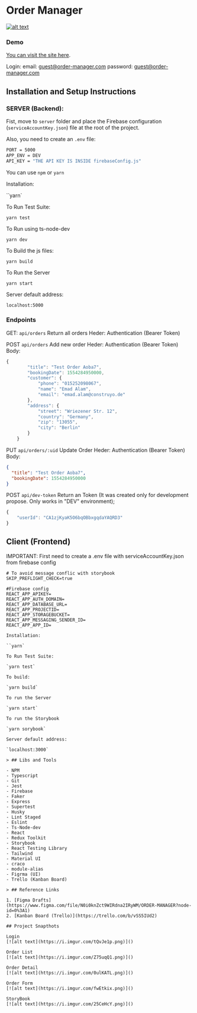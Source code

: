 # **Order Manager**

[![alt text](https://i.imgur.com/Kf5MdoT.png)](https://marciomarquessouza.github.io/order-manager/)

### Demo

[You can visit the site here](https://marciomarquessouza.github.io/order-manager/).

Login:
email: guest@order-manager.com
password: guest@order-manager.com

## Installation and Setup Instructions

### SERVER (Backend):

Fist, move to `server` folder and place the Firebase configuration (`serviceAccountKey.json`) file at the root of the project.

Also, you need to create an `.env` file:

```sh
PORT = 5000
APP_ENV = DEV
API_KEY = "THE API KEY IS INSIDE firebaseConfig.js"
```

You can use `npm` or `yarn`

Installation:

``yarn`

To Run Test Suite:

`yarn test`

To Run using ts-node-dev

`yarn dev`

To Build the js files:

`yarn build`

To Run the Server

`yarn start`

Server default address:

`localhost:5000`

### Endpoints

GET: `api/orders`
Return all orders
Heder: Authentication (Bearer Token)

POST `api/orders`
Add new order
Heder: Authentication (Bearer Token)
Body:

```js
{
        "title": "Test Order Aoba7",
        "bookingDate": 1554284950000,
        "customer": {
            "phone": "015252098067",
            "name": "Emad Alam",
            "email": "emad.alam@construyo.de"
        },
        "address": {
            "street": "Wriezener Str. 12",
            "country": "Germany",
            "zip": "13055",
            "city": "Berlin"
        }
    }
```

PUT `api/orders/:uid`
Update Order
Heder: Authentication (Bearer Token)
Body:

```json
{
  "title": "Test Order Aoba7",
  "bookingDate": 1554284950000
}
```

POST `api/dev-token`
Return an Token (It was created only for development propose. Only works in "DEV" environment);

```js
{
    "userId": "CA1zjKyaK5O6bqOBbxgqdaYAQRD3"
}
```

## Client (Frontend)

IMPORTANT: First need to create a .env file with serviceAccountKey.json from firebase config

```.env
# To avoid message conflic with storybook
SKIP_PREFLIGHT_CHECK=true

#Firebase config
REACT_APP_APIKEY=
REACT_APP_AUTH_DOMAIN=
REACT_APP_DATABASE_URL=
REACT_APP_PROJECTID=
REACT_APP_STORAGEBUCKET=
REACT_APP_MESSAGING_SENDER_ID=
REACT_APP_APP_ID=

Installation:

``yarn`

To Run Test Suite:

`yarn test`

To build:

`yarn build`

To run the Server

`yarn start`

To run the Storybook

`yarn sorybook`

Server default address:

`localhost:3000`

> ## Libs and Tools

- NPM
- Typescript
- Git
- Jest
- Firebase
- Faker
- Express
- Supertest
- Husky
- Lint Staged
- Eslint
- Ts-Node-dev
- React
- Redux Toolkit
- Storybook
- React Testing Library
- Tailwind
- Material UI
- craco
- module-alias
- Figrma (UI)
- Trello (Kanban Board)

> ## Reference Links

1. [Figma Drafts](https://www.figma.com/file/N0i0knZct9WIRdna2IRyWM/ORDER-MANAGER?node-id=0%3A1)
2. [Kanban Board (Trello)](https://trello.com/b/vSS5IUd2)

## Project Snapthots

Login
[![alt text](https://i.imgur.com/tQvJe1p.png)]()

Order List
[![alt text](https://i.imgur.com/Z75uqQ1.png)]()

Order Detail
[![alt text](https://i.imgur.com/0ulKATL.png)]()

Order Form
[![alt text](https://i.imgur.com/fwEtkix.png)]()

StoryBook
[![alt text](https://i.imgur.com/25CeHcY.png)]()
```
